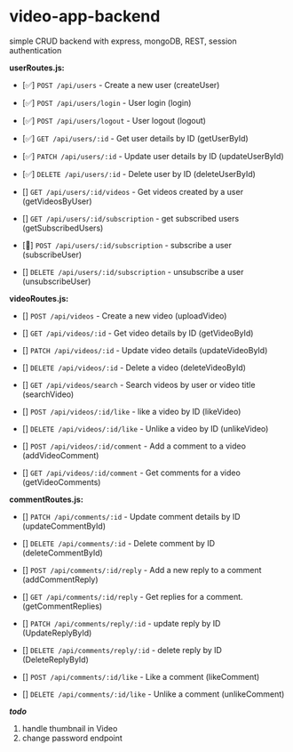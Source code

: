 # video-app-backend

simple CRUD backend with express, mongoDB, REST, session authentication

**userRoutes.js:**

- [✅] `POST /api/users` - Create a new user (createUser)

- [✅] `POST /api/users/login` - User login (login)
- [✅] `POST /api/users/logout` - User logout (logout)

- [✅] `GET /api/users/:id` - Get user details by ID (getUserById)
- [✅] `PATCH /api/users/:id` - Update user details by ID (updateUserById)
- [✅] `DELETE /api/users/:id` - Delete user by ID (deleteUserById)
- [] `GET /api/users/:id/videos` - Get videos created by a user (getVideosByUser)

- [] `GET /api/users/:id/subscription` - get subscribed users (getSubscribedUsers)
- [🚀] `POST /api/users/:id/subscription` - subscribe a user (subscribeUser)
- [] `DELETE /api/users/:id/subscription` - unsubscribe a user (unsubscribeUser)

**videoRoutes.js:**

- [] `POST /api/videos` - Create a new video (uploadVideo)
- [] `GET /api/videos/:id` - Get video details by ID (getVideoById)
- [] `PATCH /api/videos/:id` - Update video details (updateVideoById)
- [] `DELETE /api/videos/:id` - Delete a video (deleteVideoById)

- [] `GET /api/videos/search` - Search videos by user or video title (searchVideo)

- [] `POST /api/videos/:id/like` - like a video by ID (likeVideo)
- [] `DELETE /api/videos/:id/like` - Unlike a video by ID (unlikeVideo)

- [] `POST /api/videos/:id/comment` - Add a comment to a video (addVideoComment)
- [] `GET /api/videos/:id/comment` - Get comments for a video (getVideoComments)

**commentRoutes.js:**

- [] `PATCH /api/comments/:id` - Update comment details by ID (updateCommentById)
- [] `DELETE /api/comments/:id` - Delete comment by ID (deleteCommentById)

- [] `POST /api/comments/:id/reply` - Add a new reply to a comment (addCommentReply)
- [] `GET /api/comments/:id/reply` - Get replies for a comment. (getCommentReplies)

- [] `PATCH /api/comments/reply/:id` - update reply by ID (UpdateReplyById)
- [] `DELETE /api/comments/reply/:id` - delete reply by ID (DeleteReplyById)

- [] `POST /api/comments/:id/like` - Like a comment (likeComment)
- [] `DELETE /api/comments/:id/like` - Unlike a comment (unlikeComment)

**_todo_**

1. handle thumbnail in Video
2. change password endpoint
